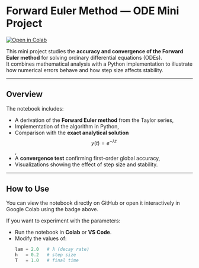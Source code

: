 # Forward Euler Method — ODE Mini Project

[![Open in Colab](https://colab.research.google.com/assets/colab-badge.svg)](https://colab.research.google.com/github/YourUsername/euler-method-mini-project/blob/main/ODE_Euler_MiniProject.ipynb)

This mini project studies the **accuracy and convergence of the Forward Euler method** for solving ordinary differential equations (ODEs).  
It combines mathematical analysis with a Python implementation to illustrate how numerical errors behave and how step size affects stability.

---

##  Overview

The notebook includes:
- A derivation of the **Forward Euler method** from the Taylor series,
- Implementation of the algorithm in Python,
- Comparison with the **exact analytical solution** $$
  y(t) = e^{-\lambda t}
  $$,
- A **convergence test** confirming first-order global accuracy,
- Visualizations showing the effect of step size and stability.

---

##  How to Use

You can view the notebook directly on GitHub or open it interactively in Google Colab using the badge above.

If you want to experiment with the parameters:
- Run the notebook in **Colab** or **VS Code**.
- Modify the values of:
  ```python
  lam = 2.0   # λ (decay rate)
  h   = 0.2   # step size
  T   = 1.0   # final time

